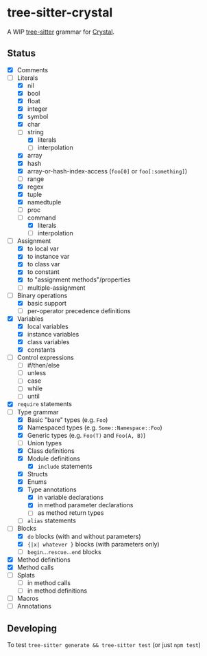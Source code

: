# tree-sitter-crystal

A WIP [tree-sitter](https://tree-sitter.github.io/) grammar for [Crystal](https://crystal-lang.org).

## Status

- [x] Comments
- [ ] Literals
    - [x] nil
	- [x] bool
	- [x] float
	- [x] integer
	- [x] symbol
	- [x] char
	- [ ] string
		- [x] literals
		- [ ] interpolation
	- [x] array
	- [x] hash
	- [x] array-or-hash-index-access (`foo[0]` or `foo[:something]`)
	- [ ] range
	- [x] regex
	- [x] tuple
	- [x] namedtuple
	- [ ] proc
	- [ ] command
		- [x] literals
		- [ ] interpolation
- [ ] Assignment
	- [x] to local var
	- [x] to instance var
	- [x] to class var
	- [x] to constant
	- [x] to "assignment methods"/properties
	- [ ] multiple-assignment
- [ ] Binary operations
	- [x] basic support
	- [ ] per-operator precedence definitions
- [x] Variables
	- [x] local variables
	- [x] instance variables
	- [x] class variables
	- [x] constants
- [ ] Control expressions
	- [ ] if/then/else
	- [ ] unless
	- [ ] case
	- [ ] while
	- [ ] until 
- [x] `require` statements
- [ ] Type grammar
	- [x] Basic "bare" types (e.g. `Foo`)
	- [x] Namespaced types (e.g. `Some::Namespace::Foo`)
	- [x] Generic types (e.g. `Foo(T)` and `Foo(A, B)`)
	- [ ] Union types
	- [x] Class definitions
	- [x] Module definitions
		- [x] `include` statements
	- [x] Structs
	- [x] Enums
	- [x] Type annotations  
		- [x] in variable declarations
		- [x] in method parameter declarations
		- [ ] as method return types
	- [ ] `alias` statements
- [ ] Blocks
	- [x] `do` blocks (with and without parameters)
	- [x] `{|x| whatever }` blocks (with parameters only)
	- [ ] `begin`...`rescue`...`end` blocks
- [x] Method definitions
- [x] Method calls
- [ ] Splats
	- [ ] in method calls
	- [ ] in method definitions
- [ ] Macros
- [ ] Annotations

## Developing

To test `tree-sitter generate && tree-sitter test` (or just `npm test`)

